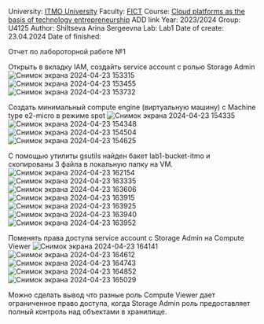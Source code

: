 University: [ITMO University](https://itmo.ru/ru/)
Faculty: [FICT](https://fict.itmo.ru)
Course: [Cloud platforms as the basis of technology entrepreneurship](https://) ADD link
Year: 2023/2024
Group: U4125
Author: Shiltseva Arina Sergeevna
Lab: Lab1
Date of create: 23.04.2024
Date of finished: 

Отчет по лабороторной работе №1 

Открыть в вкладку IAM, создайть service account с ролью Storage Admin
![Снимок экрана 2024-04-23 153315](https://github.com/Arinaitmo/2023_2024-cloud-platforms-as-the-basis-of-technology-entrepreneurship-u4125-shiltseva_a_s/assets/164926878/845665f2-689a-4416-a88e-36782438f423)
![Снимок экрана 2024-04-23 153455](https://github.com/Arinaitmo/2023_2024-cloud-platforms-as-the-basis-of-technology-entrepreneurship-u4125-shiltseva_a_s/assets/164926878/1cb9f2be-b2bf-443e-b12f-6d5bd5156b7a)
![Снимок экрана 2024-04-23 153732](https://github.com/Arinaitmo/2023_2024-cloud-platforms-as-the-basis-of-technology-entrepreneurship-u4125-shiltseva_a_s/assets/164926878/616c956c-c5ae-40cc-9ab8-a66cecd2ca94)

Создать минимальный compute engine (виртуальную машину) с Machine type e2-micro в режиме spot
![Снимок экрана 2024-04-23 154335](https://github.com/Arinaitmo/2023_2024-cloud-platforms-as-the-basis-of-technology-entrepreneurship-u4125-shiltseva_a_s/assets/164926878/4f4b3bf7-7fac-414a-8d72-877ab8c75b45)
![Снимок экрана 2024-04-23 154348](https://github.com/Arinaitmo/2023_2024-cloud-platforms-as-the-basis-of-technology-entrepreneurship-u4125-shiltseva_a_s/assets/164926878/7ad73eaa-64d9-49aa-a59c-5e9ff1dfc15c)
![Снимок экрана 2024-04-23 154504](https://github.com/Arinaitmo/2023_2024-cloud-platforms-as-the-basis-of-technology-entrepreneurship-u4125-shiltseva_a_s/assets/164926878/835803ae-741c-4bb8-b571-7e1db39d354f)
![Снимок экрана 2024-04-23 154625](https://github.com/Arinaitmo/2023_2024-cloud-platforms-as-the-basis-of-technology-entrepreneurship-u4125-shiltseva_a_s/assets/164926878/85c6e54a-b531-4177-8c6d-28f90de5a0ba)

С помощью утилиты gsutils найден бакет lab1-bucket-itmo и скопированы 3 файла в локальную папку на VM. 
![Снимок экрана 2024-04-23 162154](https://github.com/Arinaitmo/2023_2024-cloud-platforms-as-the-basis-of-technology-entrepreneurship-u4125-shiltseva_a_s/assets/164926878/66de93ec-bea6-4508-9013-589576578788)
![Снимок экрана 2024-04-23 163335](https://github.com/Arinaitmo/2023_2024-cloud-platforms-as-the-basis-of-technology-entrepreneurship-u4125-shiltseva_a_s/assets/164926878/724c5908-fef7-4ee2-ac2a-b83a6a74d1a0)
![Снимок экрана 2024-04-23 163606](https://github.com/Arinaitmo/2023_2024-cloud-platforms-as-the-basis-of-technology-entrepreneurship-u4125-shiltseva_a_s/assets/164926878/bde30999-0fe4-457e-87d2-1ff3fb6467e1)
![Снимок экрана 2024-04-23 163915](https://github.com/Arinaitmo/2023_2024-cloud-platforms-as-the-basis-of-technology-entrepreneurship-u4125-shiltseva_a_s/assets/164926878/ebf304d3-fd57-4a17-a6ca-00ea1a905955)
![Снимок экрана 2024-04-23 163925](https://github.com/Arinaitmo/2023_2024-cloud-platforms-as-the-basis-of-technology-entrepreneurship-u4125-shiltseva_a_s/assets/164926878/58a4ee2d-a403-4d2f-972b-81e81270a449)
![Снимок экрана 2024-04-23 163940](https://github.com/Arinaitmo/2023_2024-cloud-platforms-as-the-basis-of-technology-entrepreneurship-u4125-shiltseva_a_s/assets/164926878/e3d06655-41d1-4583-a07b-cfce2fdb76ce)
![Снимок экрана 2024-04-23 163952](https://github.com/Arinaitmo/2023_2024-cloud-platforms-as-the-basis-of-technology-entrepreneurship-u4125-shiltseva_a_s/assets/164926878/d4dbe3a5-995d-4f6f-91d0-37a5fcb4492d)

Поменять права доступа service account с Storage Admin на Compute Viewer
![Снимок экрана 2024-04-23 164141](https://github.com/Arinaitmo/2023_2024-cloud-platforms-as-the-basis-of-technology-entrepreneurship-u4125-shiltseva_a_s/assets/164926878/dbac071c-5fef-4bb7-93ab-e4d22dcfb6e9)
![Снимок экрана 2024-04-23 164612](https://github.com/Arinaitmo/2023_2024-cloud-platforms-as-the-basis-of-technology-entrepreneurship-u4125-shiltseva_a_s/assets/164926878/de5c756a-9aa0-494c-aa18-5b0dbcb01dab)
![Снимок экрана 2024-04-23 164743](https://github.com/Arinaitmo/2023_2024-cloud-platforms-as-the-basis-of-technology-entrepreneurship-u4125-shiltseva_a_s/assets/164926878/3c235c7b-325a-4e74-8850-93ae422a56eb)
![Снимок экрана 2024-04-23 164852](https://github.com/Arinaitmo/2023_2024-cloud-platforms-as-the-basis-of-technology-entrepreneurship-u4125-shiltseva_a_s/assets/164926878/bdf74fe4-49f3-4d45-8133-7148020853ce)
![Снимок экрана 2024-04-23 165029](https://github.com/Arinaitmo/2023_2024-cloud-platforms-as-the-basis-of-technology-entrepreneurship-u4125-shiltseva_a_s/assets/164926878/2a0932cb-5a87-41b6-8f94-acb31d968fdc)

Можно сделать вывод что разные роль Compute Viewer дает ограниченное право доступа, когда Storage Admin роль предоставляет полный контроль над объектами в хранилище.
